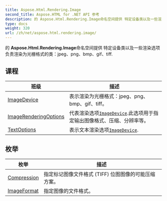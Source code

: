 ```yaml
---
title: Aspose.Html.Rendering.Image
second_title: Aspose.HTML for .NET API 参考
description: 的 Aspose.Html.Rendering.Image命名空间提供 特定设备类以及一些渲染选项 负责渲染为光栅格式的类jpegpngbmpgiftiff.
type: docs
weight: 320
url: /zh/net/aspose.html.rendering.image/
---
```

的 **Aspose.Html.Rendering.Image**命名空间提供 特定设备类以及一些渲染选项 负责渲染为光栅格式的类：jpeg、png、bmp、gif、tiff.

## 课程

| 班级 | 描述 |
| --- | --- |
| [ImageDevice](./imagedevice/) | 表示渲染为光栅格式：jpeg、png、bmp、gif、tiff。 |
| [ImageRenderingOptions](./imagerenderingoptions/) | 代表渲染选项[`ImageDevice`](../aspose.html.rendering.image/imagedevice/).此选项用于指定输出图像格式、压缩、分辨率等。 |
| [TextOptions](./textoptions/) | 表示文本渲染选项[`ImageDevice`](../aspose.html.rendering.image/imagedevice/). |
## 枚举

| 枚举 | 描述 |
| --- | --- |
| [Compression](./compression/) | 指定标记图像文件格式 (TIFF) 位图图像的可能压缩方案。 |
| [ImageFormat](./imageformat/) | 指定图像的文件格式。 |


